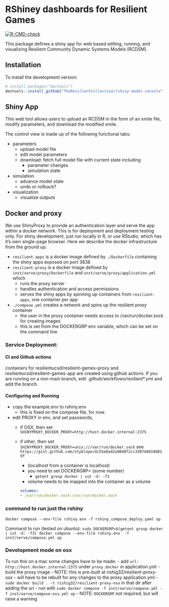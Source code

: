 
<!-- README.md is generated from README.Rmd. Please edit that file -->

# RShiney dashboards for Resilient Games

<!-- badges: start -->

[![R-CMD-check](https://github.com/TheResilientCollective/rshiny-model-console/actions/workflows/R-CMD-check.yaml/badge.svg)](https://github.com/TheResilientCollective/rshiny-model-console/actions/workflows/R-CMD-check.yaml)
<!-- badges: end -->

This package defines a shiny app for web based editing, running, and
visualizing Resilient Community Dynamic Systems Models (RCDSM).

## Installation

To install the development version:

``` r
# install.packages("devtools")
devtools::install_github("TheResilientCollective/rshiny-model-console")
```

## Shiny App

This web tool allows users to upload an RCDSM in the form of an xmile
file, modify parameters, and download the modified xmile.

The control view is made up of the following functional tabs:

- parameters
  - upload model file
  - edit model parameters
  - download: fetch full model file with current state including
    - parameter changes
    - simulation state
- simulation
  - advance model state
  - undo or rollback?
- visualization
  - visualize outputs

## Docker and proxy

We use ShinyProxy to provide an authentication layer and serve the app
within a docker network. This is for deployment and deployment testing
only. For shiny development, just run locally in R, or use RStudio,
which has it’s own single-page browser. Here we describe the docker
infrastructure from the ground up:

- `resilient-apps` is a docker image defined by `./Dockerfile`
  containing the shiny apps exposed on port 3838
- `resilient-proxy` is a docker image defined by
  `inst/serve/proxy/Dockerfile` and `inst/serve/proxy/application.yml`
  which
  - runs the proxy server
  - handles authentication and access permissions
  - serves the shiny apps by spinning up containers from
    `resilient-apps`, one container per app
- `./compose.yml` creates a network and spins up the resilient proxy
  container
  - the user in the proxy container needs access to /var/run/docker.sock
    for creating images
  - this is set from the DOCKERGRP env variable, which can be set on the
    command line

### 

### Service Deployment:

#### CI and Github actions

containers for resilientucsd/resilient-games-proxy and
resilientucsd/resilient-games-app are created using github actions. If
you are running on a non-main branch, edit
.github/workflows/resilient\*.yml and add the branch.

#### Configuring and Running

- copy the example.env to rshiny.env
  - this is fixed on the compose file, for now.
- edit PROXY in env, and set passwords,
  - if OSX, then set
    `SHINYPROXY_DOCKER_PROXY=http://host.docker.internal:2375`
  - if other, then set
    `SHINYPROXY_DOCKER_PROXY=unix:///var/run/docker.sock` see
    `https://gist.github.com/styblope/dc55e0ad2a9848f2cc3307d4819d819f`
    - (localhost from a container is localhost)
    - you need to set DOCKERGRP= (some number)
      - `getent group docker | cut -d: -f3`
    - volume needs to be mapped into the container as a volume

    ``` yaml
    volumes:
    - /var/run/docker.sock:/var/run/docker.sock
    ```

### command to run just the rshiny

`docker compose --env-file rshiny.env -f rshiny_compose_deploy.yaml up`

Command to run (tested on ubuntu):
`sudo DOCKERGRP=$(getent group docker | cut -d: -f3) docker compose --env-file rshiny.env  -f inst/serve/compose.yml up`

### Development mode on osx

To run this on a mac some changes have to be made: - add
`url: http://host.docker.internal:2375` under `proxy.docker` in
application.yml - build the proxy image - NOTE: this is pre-built at
rishig32/resilient-proxy-osx - will have to be rebuilt for any changes
to the proxy application.yml -
`sudo docker build . -t rishig32/resilient-proxy-osx` in that dir after
adding the url - run with
`sudo docker compose -f inst/serve/compose.yml -f inst/serve/compose-osx.yml up` -
NOTE: `DOCKERGRP` not required, but will raise a warning
